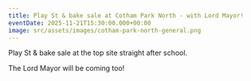 ```yaml
---
title: Play St & bake sale at Cotham Park North - with Lord Mayor!
eventDate: 2025-11-21T15:30:00.000+00:00
image: src/assets/images/cotham-park-north-general.png
---
```

Play St & bake sale at the top site straight after school.

The Lord Mayor will be coming too! 

